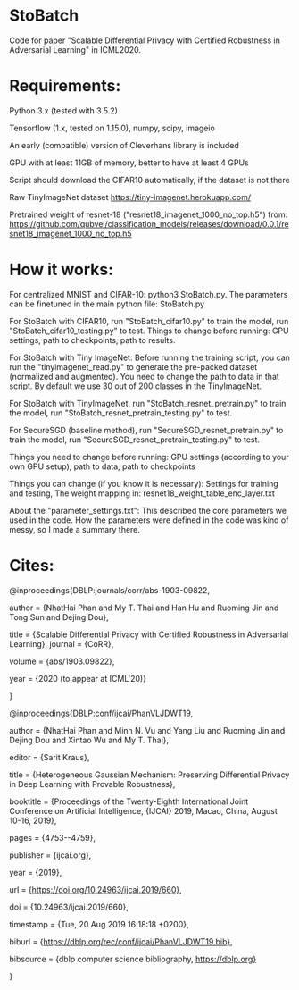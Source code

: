 # StoBatch
Code for paper "Scalable Differential Privacy with Certified Robustness in Adversarial Learning" in ICML2020.

# Requirements:
Python 3.x (tested with 3.5.2)

Tensorflow (1.x, tested on 1.15.0), numpy, scipy, imageio

An early (compatible) version of Cleverhans library is included

GPU with at least 11GB of memory, better to have at least 4 GPUs

Script should download the CIFAR10 automatically, if the dataset is not there

Raw TinyImageNet dataset https://tiny-imagenet.herokuapp.com/

Pretrained weight of resnet-18 ("resnet18_imagenet_1000_no_top.h5") from: https://github.com/qubvel/classification_models/releases/download/0.0.1/resnet18_imagenet_1000_no_top.h5

# How it works:
For centralized MNIST and CIFAR-10: python3 StoBatch.py. The parameters can be finetuned in the main python file: StoBatch.py

For StoBatch with CIFAR10, run "StoBatch_cifar10.py" to train the model, run "StoBatch_cifar10_testing.py" to test.
Things to change before running: GPU settings, path to checkpoints, path to results.

For StoBatch with Tiny ImageNet:
Before running the training script, you can run the "tinyimagenet_read.py" to generate the pre-packed dataset (normalized and augmented). You need to change the path to data in that script. By default we use 30 out of 200 classes in the TinyImageNet.
    
For StoBatch with TinyImageNet, run "StoBatch_resnet_pretrain.py" to train the model, run "StoBatch_resnet_pretrain_testing.py" to test.

For SecureSGD (baseline method), run "SecureSGD_resnet_pretrain.py" to train the model, run "SecureSGD_resnet_pretrain_testing.py" to test.
    
Things you need to change before running: GPU settings (according to your own GPU setup), path to data, path to checkpoints

Things you can change (if you know it is necessary): Settings for training and testing, The weight mapping in: resnet18_weight_table_enc_layer.txt

About the "parameter_settings.txt": This described the core parameters we used in the code. How the parameters were defined in the code was kind of messy, so I made a summary there.

# Cites:

@inproceedings{DBLP:journals/corr/abs-1903-09822,

  author    = {NhatHai Phan and
               My T. Thai and
               Han Hu and
               Ruoming Jin and Tong Sun and
               Dejing Dou},
               
  title     = {Scalable Differential Privacy with Certified Robustness in Adversarial Learning},
  journal   = {CoRR},
  
  volume    = {abs/1903.09822},
  
  year      = {2020 (to appear at ICML'20)}
  
}

@inproceedings{DBLP:conf/ijcai/PhanVLJDWT19,

  author    = {NhatHai Phan and
               Minh N. Vu and
               Yang Liu and
               Ruoming Jin and
               Dejing Dou and
               Xintao Wu and
               My T. Thai},
               
  editor    = {Sarit Kraus},
  
  title     = {Heterogeneous Gaussian Mechanism: Preserving Differential Privacy
               in Deep Learning with Provable Robustness},
               
  booktitle = {Proceedings of the Twenty-Eighth International Joint Conference on
               Artificial Intelligence, {IJCAI} 2019, Macao, China, August 10-16,
               2019},
               
  pages     = {4753--4759},
  
  publisher = {ijcai.org},
  
  year      = {2019},
  
  url       = {https://doi.org/10.24963/ijcai.2019/660},
  
  doi       = {10.24963/ijcai.2019/660},
  
  timestamp = {Tue, 20 Aug 2019 16:18:18 +0200},
  
  biburl    = {https://dblp.org/rec/conf/ijcai/PhanVLJDWT19.bib},
  
  bibsource = {dblp computer science bibliography, https://dblp.org}
  
}
